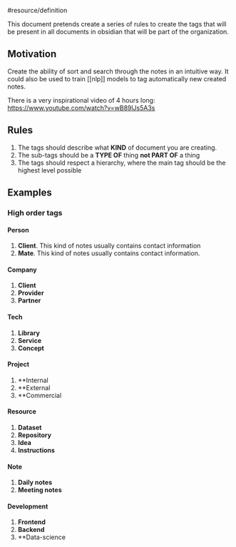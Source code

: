 #resource/definition

This document pretends create a series of rules to create the tags that will be present in all documents in obsidian that will be part of the organization.


## Motivation

Create the ability of sort and search through the notes in an intuitive way. It could also be used to train [[nlp]] models to tag automatically new created notes.

There is a very inspirational video of 4 hours long:
https://www.youtube.com/watch?v=wB89lJs5A3s


## Rules

1. The tags should describe what **KIND** of document you are creating.
2. The sub-tags should be a **TYPE OF** thing **not PART OF** a thing
3. The tags should respect a hierarchy, where the main tag should be the highest level possible

## Examples

### High order tags
#### Person
1. **Client**. This kind of notes usually contains contact information
2. **Mate**. This kind of notes usually contains contact information.

#### Company
1. **Client**
2. **Provider**
3. **Partner**

#### Tech
1. **Library**
2. **Service**
3. **Concept**

#### Project
1. **Internal
2. **External
3. **Commercial

#### Resource
1. **Dataset**
2. **Repository**
3. **Idea**
4. **Instructions**

#### Note
1. **Daily notes**
2. **Meeting notes**

#### Development
1. **Frontend**
2. **Backend**
3. **Data-science